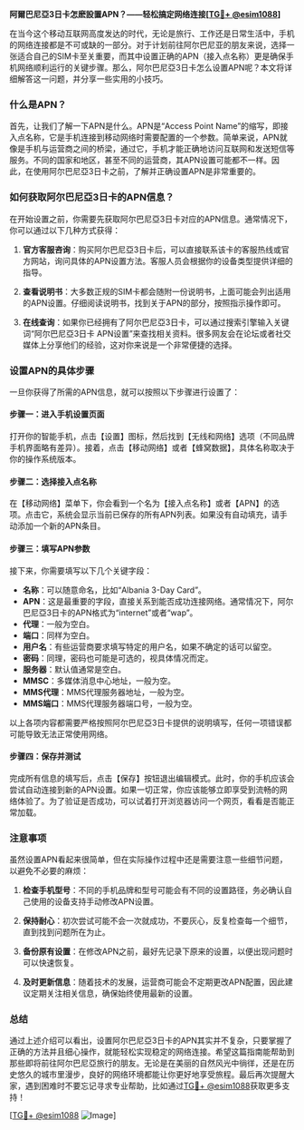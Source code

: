 **阿爾巴尼亞3日卡怎麽設置APN？——轻松搞定网络连接[[TG💪+ @esim1088](https://t.me/s/esim1088)]**

在当今这个移动互联网高度发达的时代，无论是旅行、工作还是日常生活中，手机的网络连接都是不可或缺的一部分。对于计划前往阿尔巴尼亚的朋友来说，选择一张适合自己的SIM卡至关重要，而其中设置正确的APN（接入点名称）更是确保手机网络顺利运行的关键步骤。那么，阿尔巴尼亞3日卡怎么设置APN呢？本文将详细解答这一问题，并分享一些实用的小技巧。

### 什么是APN？

首先，让我们了解一下APN是什么。APN是“Access Point Name”的缩写，即接入点名称，它是手机连接到移动网络时需要配置的一个参数。简单来说，APN就像是手机与运营商之间的桥梁，通过它，手机才能正确地访问互联网和发送短信等服务。不同的国家和地区，甚至不同的运营商，其APN设置可能都不一样。因此，在使用阿尔巴尼亞3日卡之前，了解并正确设置APN是非常重要的。

### 如何获取阿尔巴尼亞3日卡的APN信息？

在开始设置之前，你需要先获取阿尔巴尼亞3日卡对应的APN信息。通常情况下，你可以通过以下几种方式获得：

1. **官方客服咨询**：购买阿尔巴尼亞3日卡后，可以直接联系该卡的客服热线或官方网站，询问具体的APN设置方法。客服人员会根据你的设备类型提供详细的指导。
   
2. **查看说明书**：大多数正规的SIM卡都会随附一份说明书，上面可能会列出适用的APN设置。仔细阅读说明书，找到关于APN的部分，按照指示操作即可。

3. **在线查询**：如果你已经拥有了阿尔巴尼亞3日卡，可以通过搜索引擎输入关键词“阿尔巴尼亞3日卡 APN设置”来查找相关资料。很多网友会在论坛或者社交媒体上分享他们的经验，这对你来说是一个非常便捷的选择。

### 设置APN的具体步骤

一旦你获得了所需的APN信息，就可以按照以下步骤进行设置了：

#### 步骤一：进入手机设置页面

打开你的智能手机，点击【设置】图标，然后找到【无线和网络】选项（不同品牌手机界面略有差异）。接着，点击【移动网络】或者【蜂窝数据】，具体名称取决于你的操作系统版本。

#### 步骤二：选择接入点名称

在【移动网络】菜单下，你会看到一个名为【接入点名称】或者【APN】的选项。点击它，系统会显示当前已保存的所有APN列表。如果没有自动填充，请手动添加一个新的APN条目。

#### 步骤三：填写APN参数

接下来，你需要填写以下几个关键字段：

- **名称**：可以随意命名，比如“Albania 3-Day Card”。
- **APN**：这是最重要的字段，直接关系到能否成功连接网络。通常情况下，阿尔巴尼亞3日卡的APN格式为“internet”或者“wap”。
- **代理**：一般为空白。
- **端口**：同样为空白。
- **用户名**：有些运营商要求填写特定的用户名，如果不确定的话可以留空。
- **密码**：同理，密码也可能是可选的，视具体情况而定。
- **服务器**：默认值通常是空白。
- **MMSC**：多媒体消息中心地址，一般为空。
- **MMS代理**：MMS代理服务器地址，一般为空。
- **MMS端口**：MMS代理服务器端口号，一般为空。

以上各项内容都需要严格按照阿尔巴尼亞3日卡提供的说明填写，任何一项错误都可能导致无法正常使用网络。

#### 步骤四：保存并测试

完成所有信息的填写后，点击【保存】按钮退出编辑模式。此时，你的手机应该会尝试自动连接到新的APN设置。如果一切正常，你应该能够立即享受到流畅的网络体验了。为了验证是否成功，可以试着打开浏览器访问一个网页，看看是否能正常加载。

### 注意事项

虽然设置APN看起来很简单，但在实际操作过程中还是需要注意一些细节问题，以避免不必要的麻烦：

1. **检查手机型号**：不同的手机品牌和型号可能会有不同的设置路径，务必确认自己使用的设备支持手动修改APN设置。

2. **保持耐心**：初次尝试可能不会一次就成功，不要灰心，反复检查每一个细节，直到找到问题所在为止。

3. **备份原有设置**：在修改APN之前，最好先记录下原来的设置，以便出现问题时可以快速恢复。

4. **及时更新信息**：随着技术的发展，运营商可能会不定期更改APN配置，因此建议定期关注相关信息，确保始终使用最新的设置。

### 总结

通过上述介绍可以看出，设置阿尔巴尼亞3日卡的APN其实并不复杂，只要掌握了正确的方法并且细心操作，就能轻松实现稳定的网络连接。希望这篇指南能帮助到那些即将前往阿尔巴尼亞旅行的朋友。无论是在美丽的自然风光中徜徉，还是在历史悠久的城市里漫步，良好的网络环境都能让你更好地享受旅程。最后再次提醒大家，遇到困难时不要忘记寻求专业帮助，比如通过[TG💪+ @esim1088](https://t.me/s/esim1088)获取更多支持！

[[TG💪+ @esim1088](https://t.me/s/esim1088) ![Image](https://i.postimg.cc/4NQfJmqS/Snipaste-2025-05-13-00-14-12.png)]
